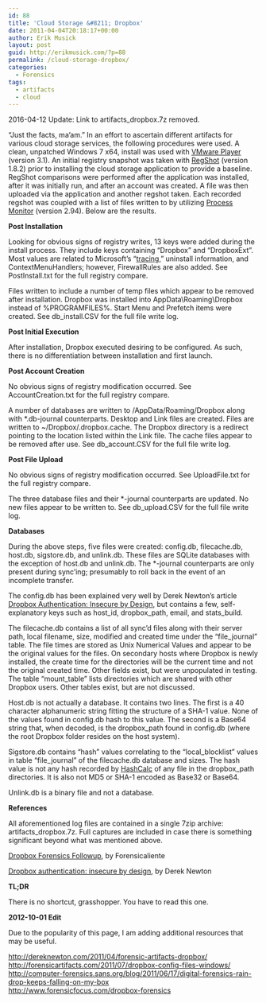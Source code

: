 ```yaml
---
id: 88
title: 'Cloud Storage &#8211; Dropbox'
date: 2011-04-04T20:18:17+00:00
author: Erik Musick
layout: post
guid: http://erikmusick.com/?p=88
permalink: /cloud-storage-dropbox/
categories:
  - Forensics
tags:
  - artifacts
  - cloud
---
```


2016-04-12 Update: Link to artifacts_dropbox.7z removed.

&#8220;Just the facts, ma&#8217;am.&#8221; In an effort to ascertain different artifacts for various cloud storage services, the following procedures were used. A clean, unpatched Windows 7 x64, install was used with [VMware Player](http://www.vmware.com/products/player/ "Homepage for VMware Player, a virtual machine platform") (version 3.1). An initial registry snapshot was taken with [RegShot](http://sourceforge.net/projects/regshot/ "Homepage for RegShot, a registry snapshot and comparison utility") (version 1.8.2) prior to installing the cloud storage application to provide a baseline. RegShot comparisons were performed after the application was installed, after it was initially run, and after an account was created. A file was then uploaded via the application and another regshot taken. Each recorded regshot was coupled with a list of files written to by utilizing [Process Monitor](http://technet.microsoft.com/en-us/sysinternals/bb896653 "Homepage for Process Explorer, a process and registry monitoring utility") (version 2.94). Below are the results.

**Post Installation**

Looking for obvious signs of registry writes, 13 keys were added during the install process. They include keys containing &#8220;Dropbox&#8221; and &#8220;DropboxExt&#8221;. Most values are related to Microsoft&#8217;s &#8220;[tracing](http://technet.microsoft.com/en-us/library/cc957864.aspx "Microsoft TechNet article describing tracing"),&#8221; uninstall information, and ContextMenuHandlers; however, FirewallRules are also added. See PostInstall.txt for the full registry compare.

Files written to include a number of temp files which appear to be removed after installation. Dropbox was installed into AppData\Roaming\Dropbox instead of %PROGRAMFILES%. Start Menu and Prefetch items were created. See db_install.CSV for the full file write log.

**Post Initial Execution**

After installation, Dropbox executed desiring to be configured. As such, there is no differentiation between installation and first launch.

**Post Account Creation**

No obvious signs of registry modification occurred. See AccountCreation.txt for the full registry compare.

A number of databases are written to /AppData/Roaming/Dropbox along with *.db-journal counterparts. Desktop and Link files are created. Files are written to ~/Dropbox/.dropbox.cache. The Dropbox directory is a redirect pointing to the location listed within the Link file. The cache files appear to be removed after use. See db_account.CSV for the full file write log.

**Post File Upload**

No obvious signs of registry modification occurred. See UploadFile.txt for the full registry compare.

The three database files and their *-journal counterparts are updated. No new files appear to be written to. See db_upload.CSV for the full file write log.

**Databases**

During the above steps, five files were created: config.db, filecache.db, host.db, sigstore.db, and unlink.db. These files are SQLite databases with the exception of host.db and unlink.db. The *-journal counterparts are only present during sync&#8217;ing; presumably to roll back in the event of an incomplete transfer.

The config.db has been explained very well by Derek Newton&#8217;s article [Dropbox Authentication: Insecure by Design](http://dereknewton.com/2011/04/dropbox-authentication-static-host-ids/ "Article regarding the insecurity of dropbox authentication via host_id"), but contains a few, self-explanatory keys such as host\_id, dropbox\_path, email, and stats_build.

The filecache.db contains a list of all sync&#8217;d files along with their server path, local filename, size, modified and created time under the &#8220;file\_journal&#8221; table. The file times are stored as Unix Numerical Values and appear to be the original values for the files. On secondary hosts where Dropbox is newly installed, the create time for the directories will be the current time and not the original created time. Other fields exist, but were unpopulated in testing. The table &#8220;mount\_table&#8221; lists directories which are shared with other Dropbox users. Other tables exist, but are not discussed.

Host.db is not actually a database. It contains two lines. The first is a 40 character alphanumeric string fitting the structure of a SHA-1 value. None of the values found in config.db hash to this value. The second is a Base64 string that, when decoded, is the dropbox_path found in config.db (where the root Dropbox folder resides on the host system).

Sigstore.db contains &#8220;hash&#8221; values correlating to the &#8220;local\_blocklist&#8221; values in table &#8220;file\_journal&#8221; of the filecache.db database and sizes. The hash value is not any hash recorded by [HashCalc](http://www.slavasoft.com/hashcalc/index.htm "Homepage for HashCalc, a hash calculation tool") of any file in the dropbox_path directories. It is also not MD5 or SHA-1 encoded as Base32 or Base64.

Unlink.db is a binary file and not a database.

**References**

All aforementioned log files are contained in a single 7zip archive: artifacts_dropbox.7z. Full captures are included in case there is something significant beyond what was mentioned above.

[Dropbox Forensics Followup](http://forensicaliente.blogspot.com/2011/07/dropbox-forensics-follow-up.html "Forensicaliente's Dropbox Forensics Followup"), by Forensicaliente

[Dropbox authentication: insecure by design](http://dereknewton.com/2011/04/dropbox-authentication-static-host-ids/ "Derek Newton's Dropbox Insecure Design article"), by Derek Newton

**TL;DR**

There is no shortcut, grasshopper. You have to read this one.

**2012-10-01 Edit**

Due to the popularity of this page, I am adding additional resources that may be useful.

<div>
  <div>
    <a href="http://dereknewton.com/2011/04/forensic-artifacts-dropbox/" shape="rect" target="_blank">http://dereknewton.com/2011/04/forensic-artifacts-dropbox/</a>
  </div>
  
  <div>
    <a href="http://forensicartifacts.com/2011/07/dropbox-config-files-windows/" shape="rect" target="_blank">http://forensicartifacts.com/2011/07/dropbox-config-files-windows/</a>
  </div>
  
  <div>
    <a href="http://computer-forensics.sans.org/blog/2011/06/17/digital-forensics-rain-drop-keeps-falling-on-my-box" shape="rect" target="_blank">http://computer-forensics.sans.org/blog/2011/06/17/digital-forensics-rain-drop-keeps-falling-on-my-box</a>
  </div>
  
  <div>
    <a href="http://www.forensicfocus.com/dropbox-forensics" shape="rect" target="_blank">http://www.forensicfocus.com/dropbox-forensics</a>
  </div>
</div>
